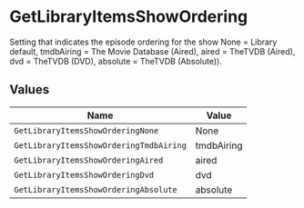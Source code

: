 # GetLibraryItemsShowOrdering

Setting that indicates the episode ordering for the show 
None = Library default, 
tmdbAiring = The Movie Database (Aired), 
aired = TheTVDB (Aired), 
dvd = TheTVDB (DVD), 
absolute = TheTVDB (Absolute)).



## Values

| Name                                    | Value                                   |
| --------------------------------------- | --------------------------------------- |
| `GetLibraryItemsShowOrderingNone`       | None                                    |
| `GetLibraryItemsShowOrderingTmdbAiring` | tmdbAiring                              |
| `GetLibraryItemsShowOrderingAired`      | aired                                   |
| `GetLibraryItemsShowOrderingDvd`        | dvd                                     |
| `GetLibraryItemsShowOrderingAbsolute`   | absolute                                |